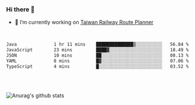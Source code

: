 ### Hi there 👋

- 🔭 I’m currently working on [Taiwan Railway Route Planner](https://github.com/Taiwan-Railway-Route-Planner)

<br/>

<!--START_SECTION:waka-->

```txt
Java              1 hr 11 mins    ██████████████▒░░░░░░░░░░   56.84 %
JavaScript        23 mins         ████▓░░░░░░░░░░░░░░░░░░░░   18.49 %
JSON              10 mins         ██░░░░░░░░░░░░░░░░░░░░░░░   08.13 %
YAML              8 mins          █▓░░░░░░░░░░░░░░░░░░░░░░░   07.06 %
TypeScript        4 mins          █░░░░░░░░░░░░░░░░░░░░░░░░   03.52 %
```

<!--END_SECTION:waka-->

<br/>
<br/>

![Anurag's github stats](https://github-readme-stats.vercel.app/api?username=DepickereSven&show_icons=true&theme=tokyonight)



<!--
**DepickereSven/DepickereSven** is a ✨ _special_ ✨ repository because its `README.md` (this file) appears on your GitHub profile.

Here are some ideas to get you started:

- 🔭 I’m currently working on ...
- 🌱 I’m currently learning ...
- 👯 I’m looking to collaborate on ...
- 🤔 I’m looking for help with ...
- 💬 Ask me about ...
- 📫 How to reach me: ...
- 😄 Pronouns: ...
- ⚡ Fun fact: ...
-->
